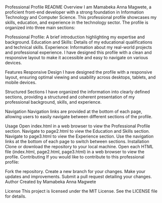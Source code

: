 Professional Profile README
Overview
I am Mamabeka Anna Magwete, a proficient front-end developer with a strong foundation in Information Technology and Computer Science. This professional profile showcases my skills, education, and experience in the technology sector. The profile is organized into three main sections:

Professional Profile: A brief introduction highlighting my expertise and background.
Education and Skills: Details of my educational qualifications and technical skills.
Experience: Information about my real-world projects and professional experience.
I have designed this profile with a clean and responsive layout to make it accessible and easy to navigate on various devices.

Features
Responsive Design
I have designed the profile with a responsive layout, ensuring optimal viewing and usability across desktops, tablets, and mobile devices.

Structured Sections
I have organized the information into clearly defined sections, providing a structured and coherent presentation of my professional background, skills, and experience.

Navigation
Navigation links are provided at the bottom of each page, allowing users to easily navigate between different sections of the profile.

Usage
Open index.html in a web browser to view the Professional Profile section.
Navigate to page2.html to view the Education and Skills section.
Navigate to page3.html to view the Experience section.
Use the navigation links at the bottom of each page to switch between sections.
Installation
Clone or download the repository to your local machine.
Open each HTML file (index.html, page2.html, page3.html) in a web browser to view the profile.
Contributing
If you would like to contribute to this professional profile:

Fork the repository.
Create a new branch for your changes.
Make your updates and improvements.
Submit a pull request detailing your changes.
Author
Created by Mamabeka Anna Magwete

License
This project is licensed under the MIT License. See the LICENSE file for details.





